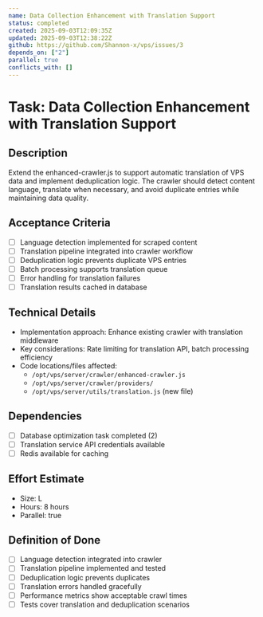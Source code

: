 ```yaml
---
name: Data Collection Enhancement with Translation Support
status: completed
created: 2025-09-03T12:09:35Z
updated: 2025-09-03T12:38:22Z
github: https://github.com/Shannon-x/vps/issues/3
depends_on: ["2"]
parallel: true
conflicts_with: []
---
```


# Task: Data Collection Enhancement with Translation Support

## Description
Extend the enhanced-crawler.js to support automatic translation of VPS data and implement deduplication logic. The crawler should detect content language, translate when necessary, and avoid duplicate entries while maintaining data quality.

## Acceptance Criteria
- [ ] Language detection implemented for scraped content
- [ ] Translation pipeline integrated into crawler workflow
- [ ] Deduplication logic prevents duplicate VPS entries
- [ ] Batch processing supports translation queue
- [ ] Error handling for translation failures
- [ ] Translation results cached in database

## Technical Details
- Implementation approach: Enhance existing crawler with translation middleware
- Key considerations: Rate limiting for translation API, batch processing efficiency
- Code locations/files affected:
  - `/opt/vps/server/crawler/enhanced-crawler.js`
  - `/opt/vps/server/crawler/providers/`
  - `/opt/vps/server/utils/translation.js` (new file)

## Dependencies
- [ ] Database optimization task completed (2)
- [ ] Translation service API credentials available
- [ ] Redis available for caching

## Effort Estimate
- Size: L
- Hours: 8 hours
- Parallel: true

## Definition of Done
- [ ] Language detection integrated into crawler
- [ ] Translation pipeline implemented and tested
- [ ] Deduplication logic prevents duplicates
- [ ] Translation errors handled gracefully
- [ ] Performance metrics show acceptable crawl times
- [ ] Tests cover translation and deduplication scenarios